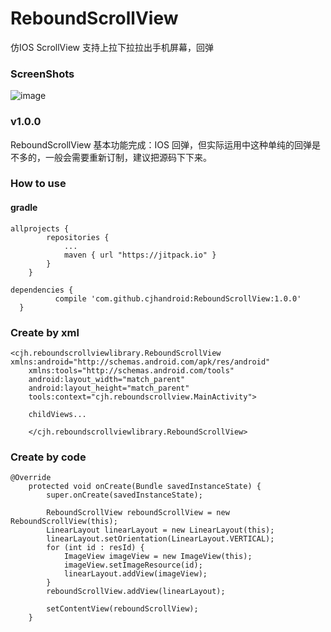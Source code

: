 # ReboundScrollView
仿IOS ScrollView 支持上拉下拉拉出手机屏幕，回弹

### ScreenShots
![image](https://github.com/cjhandroid/ReboundScrollView/blob/master/app/src/main/assets/ezgif.com-video-to-gif.gif)   
### v1.0.0

ReboundScrollView 基本功能完成：IOS 回弹，但实际运用中这种单纯的回弹是不多的，一般会需要重新订制，建议把源码下下来。

### How to use

#### gradle

```
allprojects {
		repositories {
			...
			maven { url "https://jitpack.io" }
		}
	}
```

  ```
  dependencies {
	        compile 'com.github.cjhandroid:ReboundScrollView:1.0.0'
	}
  ```
  
### Create by xml

```
<cjh.reboundscrollviewlibrary.ReboundScrollView xmlns:android="http://schemas.android.com/apk/res/android"
    xmlns:tools="http://schemas.android.com/tools"
    android:layout_width="match_parent"
    android:layout_height="match_parent"
    tools:context="cjh.reboundscrollview.MainActivity">
    
    childViews...
    
    </cjh.reboundscrollviewlibrary.ReboundScrollView>
```
        
### Create by code

```
@Override
    protected void onCreate(Bundle savedInstanceState) {
        super.onCreate(savedInstanceState);

        ReboundScrollView reboundScrollView = new ReboundScrollView(this);
        LinearLayout linearLayout = new LinearLayout(this);
        linearLayout.setOrientation(LinearLayout.VERTICAL);
        for (int id : resId) {
            ImageView imageView = new ImageView(this);
            imageView.setImageResource(id);
            linearLayout.addView(imageView);
        }
        reboundScrollView.addView(linearLayout);

        setContentView(reboundScrollView);
    }
```
